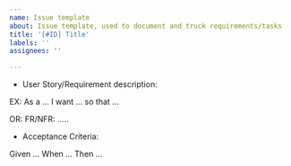 ```yaml
---
name: Issue template
about: Issue template, used to document and truck requirements/tasks
title: '[#ID] Title'
labels: ''
assignees: ''

---
```


- User Story/Requirement description:

EX: As a ... I want ... so that ...

OR: FR/NFR: .....

- Acceptance Criteria:

Given ...  When ... Then ...
